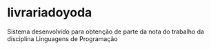 # livrariadoyoda
Sistema desenvolvido para obtenção de parte da nota do trabalho da disciplina Linguagens de Programação
